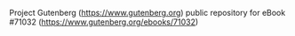 Project Gutenberg (https://www.gutenberg.org) public repository for
eBook #71032 (https://www.gutenberg.org/ebooks/71032)
